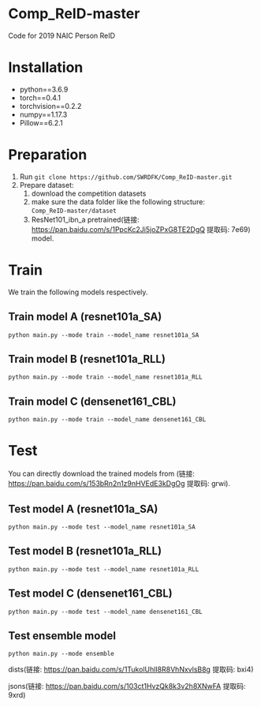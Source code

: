 # Comp_ReID-master
Code for 2019 NAIC Person ReID
# Installation
* python==3.6.9
* torch==0.4.1
* torchvision==0.2.2
* numpy==1.17.3
* Pillow==6.2.1
# Preparation
1. Run `git clone https://github.com/SWRDFK/Comp_ReID-master.git`
2. Prepare dataset: 
    1. download the competition datasets
    2. make sure the data folder like the following structure:  
    `Comp_ReID-master/dataset`
    3. ResNet101_ibn_a pretrained(链接: https://pan.baidu.com/s/1PpcKc2Ji5joZPxG8TE2DgQ 提取码: 7e69) model.
# Train
We train the following models respectively.

## Train model A (resnet101a_SA)
`python main.py --mode train --model_name resnet101a_SA`

## Train model B (resnet101a_RLL)
`python main.py --mode train --model_name resnet101a_RLL`

## Train model C (densenet161_CBL)
`python main.py --mode train --model_name densenet161_CBL`

# Test
You can directly download the trained models from (链接: https://pan.baidu.com/s/153bRn2n1z9nHVEdE3kDgOg 提取码: grwi).

## Test model A (resnet101a_SA)
`python main.py --mode test --model_name resnet101a_SA`
## Test model B (resnet101a_RLL)
`python main.py --mode test --model_name resnet101a_RLL`
## Test model C (densenet161_CBL)
`python main.py --mode test --model_name densenet161_CBL`

## Test ensemble model
`python main.py --mode ensemble`

dists(链接: https://pan.baidu.com/s/1TukolUhlI8R8VhNxvlsB8g 提取码: bxi4)

jsons(链接: https://pan.baidu.com/s/103ct1HvzQk8k3v2h8XNwFA 提取码: 9xrd)
